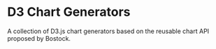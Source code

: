 # D3 Chart Generators

A collection of D3.js chart generators based on the reusable chart API proposed by Bostock.

 

